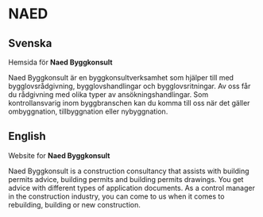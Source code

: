 # NAED

Svenska
-------

Hemsida för **Naed Byggkonsult**

Naed Byggkonsult är en byggkonsultverksamhet som hjälper till med bygglovsrådgivning, bygglovshandlingar och bygglovsritningar. Av oss får du rådgivning med olika typer av ansökningshandlingar. Som kontrollansvarig inom byggbranschen kan du komma till oss när det gäller ombyggnation, tillbyggnation eller nybyggnation. 


English
-------

Website for **Naed Byggkonsult**


Naed Byggkonsult is a construction consultancy that assists with building permits advice, building permits and building permits drawings. You get advice with different types of application documents. As a control manager in the construction industry, you can come to us when it comes to rebuilding, building or new construction.
